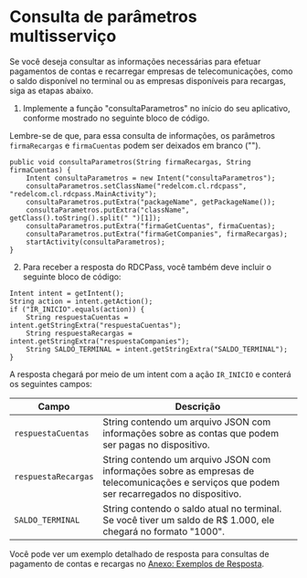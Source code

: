 # Consulta de parâmetros multisserviço

Se você deseja consultar as informações necessárias para efetuar pagamentos de contas e recarregar empresas de telecomunicações, como o saldo disponível no terminal ou as empresas disponíveis para recargas, siga as etapas abaixo.

1. Implemente a função "consultaParametros" no início do seu aplicativo, conforme mostrado no seguinte bloco de código.

Lembre-se de que, para essa consulta de informações, os parâmetros `firmaRecargas` e `firmaCuentas` podem ser deixados em branco ("").

```android
public void consultaParametros(String firmaRecargas, String firmaCuentas) { 
    Intent consultaParametros = new Intent("consultaParametros"); 
    consultaParametros.setClassName("redelcom.cl.rdcpass",  "redelcom.cl.rdcpass.MainActivity"); 
    consultaParametros.putExtra("packageName", getPackageName()); 
    consultaParametros.putExtra("className", getClass().toString().split(" ")[1]); 
    consultaParametros.putExtra("firmaGetCuentas", firmaCuentas); 
    consultaParametros.putExtra("firmaGetCompanies", firmaRecargas); 
    startActivity(consultaParametros); 
}

```


2. Para receber a resposta do RDCPass, você também deve incluir o seguinte bloco de código:

```android
Intent intent = getIntent(); 
String action = intent.getAction(); 
if ("IR_INICIO".equals(action)) { 
    String respuestaCuentas = intent.getStringExtra("respuestaCuentas"); 
    String respuestaRecargas = intent.getStringExtra("respuestaCompanies"); 
    String SALDO_TERMINAL = intent.getStringExtra("SALDO_TERMINAL"); 
} 

```


A resposta chegará por meio de um intent com a ação `IR_INICIO` e conterá os seguintes campos:

| Campo | Descrição |
|---|---|
| `respuestaCuentas` | String contendo um arquivo JSON com informações sobre as contas que podem ser pagas no dispositivo. |
| `respuestaRecargas` | String contendo um arquivo JSON com informações sobre as empresas de telecomunicações e serviços que podem ser recarregados no dispositivo. |
| `SALDO_TERMINAL` | String contendo o saldo atual no terminal. Se você tiver um saldo de R$ 1.000, ele chegará no formato "1000". |

Você pode ver um exemplo detalhado de resposta para consultas de pagamento de contas e recargas no [Anexo: Exemplos de Resposta](/developers/pt/docs/redelcom/additional-content/response-examples).
